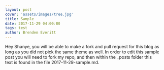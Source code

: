 ```yaml
---
layout: post
cover: 'assets/images/tree.jpg'
title: Sample
date: 2017-11-29 04:00:00
tags: test
author: Brenden Everitt
---
```


<p>Hey Shanye, you will be able to make a fork and pull request for this blog as long as you did not pick the same theme as well. In order to edit this sample post you will need to fork my repo, and then within the _posts folder this text is found in the file 2017-11-29-sample.md. </p>
